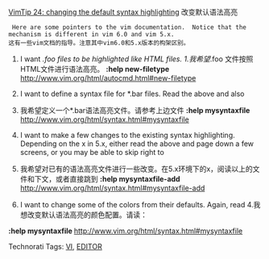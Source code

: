 <html><body><a href="http://vim.sourceforge.net/tip_view.php?tip_id=24">VimTip 24: changing the default syntax highlighting</a>
改变默认语法高亮

     Here are some pointers to the vim documentation.  Notice that the mechanism is different in vim 6.0 and vim 5.x.
    这有一些vim文档的指导。注意其中vim6.0和5.x版本的构架区别。
1. I want *.foo files to be highlighted like HTML files.
1.我希望*.foo 文件按照HTML文件进行语法高亮。
<b>:help new-filetype</b>  http://www.vim.org/html/autocmd.html#new-filetype

2. I want to define a syntax file for *.bar files.  Read the above and also
2. 我希望定义一个*.bar语法高亮文件。请参考上边文件
<b>:help mysyntaxfile</b>  http://www.vim.org/html/syntax.html#mysyntaxfile

3. I want to make a few changes to the existing syntax highlighting.  Depending on the x in 5.x, either read the above and page down a few screens, or you may be able to skip right to
3. 我希望对已有的语法高亮文件进行一些改变。在5.x环境下的x，阅读以上的文件和下文，或者直接跳到
<b>:help mysyntaxfile-add</b>  http://www.vim.org/html/syntax.html#mysyntaxfile-add

4. I want to change some of the colors from their defaults.  Again, read
4.我想改变默认语法高亮的颜色配置。请读：

<b>:help mysyntaxfile </b> http://www.vim.org/html/syntax.html#mysyntaxfile


Technorati Tags: <a href="http://technorati.com/tag/VI" rel="tag">VI</a>, <a href="http://technorati.com/tag/EDITOR" rel="tag">EDITOR</a></body></html>